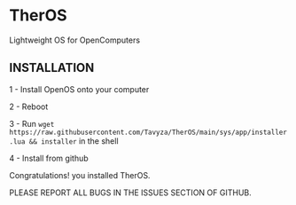 # TherOS
Lightweight OS for OpenComputers

## INSTALLATION

1 - Install OpenOS onto your computer

2 - Reboot

3 - Run ```wget https://raw.githubusercontent.com/Tavyza/TherOS/main/sys/app/installer.lua && installer``` in the shell

4 - Install from github

Congratulations! you installed TherOS.

PLEASE REPORT ALL BUGS IN THE ISSUES SECTION OF GITHUB.
